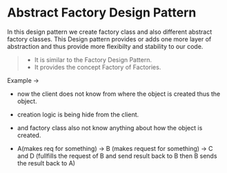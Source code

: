 # Abstract Factory Design Pattern

In this design pattern we create factory class and also different abstract factory classes.
This Design pattern provides or adds one more layer of abstraction and thus provide more flexibilty and stability to our code.

> - It is similar to the Factory Design Pattern.
> - It provides the concept Factory of Factories.

Example ->

- now the client does not know from where the object is created thus the object.
- creation logic is being hide from the client.
- and factory class also not know anything about how the object is created.

- A(makes req for something) -> B (makes request for something) -> C and D
  (fullfills the request of B and send result back to B then B sends the result
  back to A)
